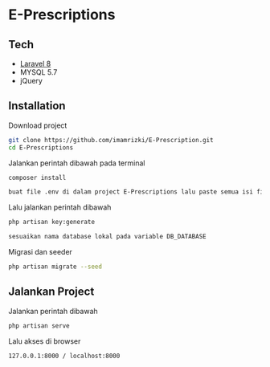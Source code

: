 # E-Prescriptions

## Tech

- [Laravel 8](https://laravel.com/docs/8.x)
- MYSQL 5.7
- jQuery

## Installation

Download project
```sh
git clone https://github.com/imamrizki/E-Prescription.git
cd E-Prescriptions
```

Jalankan perintah dibawah pada terminal

```sh
composer install
```

```sh
buat file .env di dalam project E-Prescriptions lalu paste semua isi file .env.example
```
Lalu jalankan perintah dibawah
```sh
php artisan key:generate
```

```sh
sesuaikan nama database lokal pada variable DB_DATABASE
```

Migrasi dan seeder

```sh
php artisan migrate --seed
```

## Jalankan Project
Jalankan perintah dibawah
```sh
php artisan serve
```
Lalu akses di browser
```sh
127.0.0.1:8000 / localhost:8000
```
